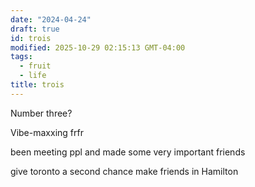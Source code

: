 ```yaml
---
date: "2024-04-24"
draft: true
id: trois
modified: 2025-10-29 02:15:13 GMT-04:00
tags:
  - fruit
  - life
title: trois
---
```


Number three?

Vibe-maxxing frfr

been meeting ppl and made some very important friends

give toronto a second chance
make friends in Hamilton
